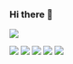### Hi there 👋

![](https://komarev.com/ghpvc/?username=kevintsq&color=blue)

![](https://github-profile-summary-cards.vercel.app/api/cards/profile-details?username=kevintsq&theme=github)
![](https://github-profile-summary-cards.vercel.app/api/cards/repos-per-language?username=kevintsq&theme=github)
![](https://github-profile-summary-cards.vercel.app/api/cards/most-commit-language?username=kevintsq&theme=github)
![](https://github-profile-summary-cards.vercel.app/api/cards/stats?username=kevintsq&theme=github)
![](https://github-profile-summary-cards.vercel.app/api/cards/productive-time?username=kevintsq&theme=github)
